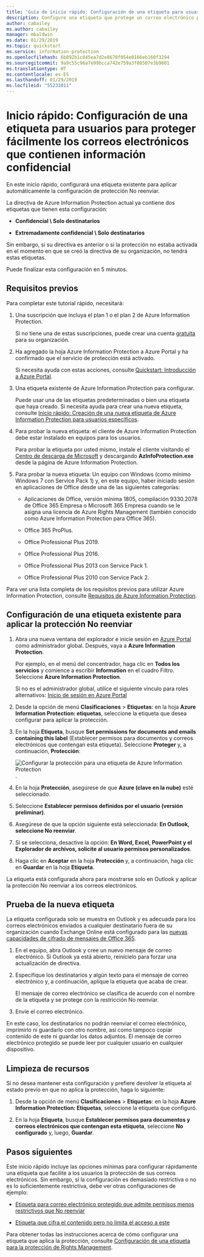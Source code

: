 ```yaml
---
title: 'Guía de inicio rápido: Configuración de una etiqueta para usuarios para proteger fácilmente los correos electrónicos que contienen información confidencial (AIP)'
description: Configure una etiqueta que protege un correo electrónico para un usuario aplicando automáticamente la protección No reenviar.
author: cabailey
ms.author: cabailey
manager: mbaldwin
ms.date: 01/29/2019
ms.topic: quickstart
ms.service: information-protection
ms.openlocfilehash: 6b892b1c845ea7d2e8670f054e0166eb160f3294
ms.sourcegitcommit: 9a9c55c96a7e99bcca742e759a3f08507e3b9801
ms.translationtype: HT
ms.contentlocale: es-ES
ms.lasthandoff: 01/29/2019
ms.locfileid: "55231011"
---
```

# <a name="quickstart-configure-a-label-for-users-to-easily-protect-emails-that-contain-sensitive-information"></a>Inicio rápido: Configuración de una etiqueta para usuarios para proteger fácilmente los correos electrónicos que contienen información confidencial

En este inicio rápido, configurará una etiqueta existente para aplicar automáticamente la configuración de protección No reenviar.

La directiva de Azure Information Protection actual ya contiene dos etiquetas que tienen esta configuración:

- **Confidencial \ Solo destinatarios**

- **Extremadamente confidencial \ Solo destinatarios**

Sin embargo, si su directiva es anterior o si la protección no estaba activada en el momento en que se creó la directiva de su organización, no tendrá estas etiquetas. 

Puede finalizar esta configuración en 5 minutos.

## <a name="prerequisites"></a>Requisitos previos

Para completar este tutorial rápido, necesitará:

1. Una suscripción que incluya el plan 1 o el plan 2 de Azure Information Protection.
    
    Si no tiene una de estas suscripciones, puede crear una cuenta [gratuita](https://portal.office.com/Signup/Signup.aspx?OfferId=87dd2714-d452-48a0-a809-d2f58c4f68b7) para su organización.

2. Ha agregado la hoja Azure Information Protection a Azure Portal y ha confirmado que el servicio de protección está activado.

    Si necesita ayuda con estas acciones, consulte [Quickstart: Introducción a Azure Portal](quickstart-viewpolicy.md).

3. Una etiqueta existente de Azure Information Protection para configurar. 
    
    Puede usar una de las etiquetas predeterminadas o bien una etiqueta que haya creado. Si necesita ayuda para crear una nueva etiqueta, consulte [Inicio rápido: Creación de una nueva etiqueta de Azure Information Protection para usuarios específicos](quickstart-label-specificusers.md).

4. Para probar la nueva etiqueta: el cliente de Azure Information Protection debe estar instalado en equipos para los usuarios. 
    
    Para probar la etiqueta por usted mismo, instale el cliente visitando el [Centro de descarga de Microsoft](https://www.microsoft.com/en-us/download/details.aspx?id=53018) y descargando **AzInfoProtection.exe** desde la página de Azure Information Protection.

5. Para probar la nueva etiqueta: Un equipo con Windows (como mínimo Windows 7 con Service Pack 1) y, en este equipo, haber iniciado sesión en aplicaciones de Office desde una de las siguientes categorías:
    
    - Aplicaciones de Office, versión mínima 1805, compilación 9330.2078 de Office 365 Empresa o Microsoft 365 Empresa cuando se le asigna una licencia de Azure Rights Management (también conocido como Azure Information Protection para Office 365).
    
    - Office 365 ProPlus.
    
    - Office Professional Plus 2019.
    
    - Office Professional Plus 2016.
    
    - Office Professional Plus 2013 con Service Pack 1.
    
    - Office Professional Plus 2010 con Service Pack 2.

Para ver una lista completa de los requisitos previos para utilizar Azure Information Protection, consulte [Requisitos de Azure Information Protection](requirements.md).

## <a name="configure-an-existing-label-to-apply-the-do-not-forward-protection"></a>Configuración de una etiqueta existente para aplicar la protección No reenviar

1. Abra una nueva ventana del explorador e inicie sesión en [Azure Portal](https://portal.azure.com) como administrador global. Después, vaya a **Azure Information Protection**. 
    
    Por ejemplo, en el menú del concentrador, haga clic en **Todos los servicios** y comience a escribir **Information** en el cuadro Filtro. Seleccione **Azure Information Protection**.
    
    Si no es el administrador global, utilice el siguiente vínculo para roles alternativos: [Inicio de sesión en Azure Portal](configure-policy.md#signing-in-to-the-azure-portal)

2. Desde la opción de menú **Clasificaciones** > **Etiquetas**: en la hoja **Azure Information Protection: etiquetas**, seleccione la etiqueta que desea configurar para aplicar la protección. 

3. En la hoja **Etiqueta**, busque **Set permissions for documents and emails containing this label** (Establecer permisos para documentos y correos electrónicos que contengan esta etiqueta). Seleccione **Proteger** y, a continuación, **Protección**:
    
    ![Configurar la protección para una etiqueta de Azure Information Protection](./media/info-protect-protection-bar-configured.png).

4. En la hoja **Protección**, asegúrese de que **Azure (clave en la nube)** esté seleccionado.
    
5. Seleccione **Establecer permisos definidos por el usuario (versión preliminar)**.

6. Asegúrese de que la opción siguiente está seleccionada: **En Outlook, seleccione No reenviar**.

7. Si se selecciona, desactive la opción: **En Word, Excel, PowerPoint y el Explorador de archivos, solicite al usuario permisos personalizados**.

8. Haga clic en **Aceptar** en la hoja **Protección** y, a continuación, haga clic en **Guardar** en la hoja **Etiqueta**.

La etiqueta está configurada ahora para mostrarse solo en Outlook y aplicar la protección No reenviar a los correos electrónicos.

## <a name="test-your-new-label"></a>Prueba de la nueva etiqueta

La etiqueta configurada solo se muestra en Outlook y es adecuada para los correos electrónicos enviados a cualquier destinatario fuera de su organización cuando Exchange Online está configurado para las [nuevas capacidades de cifrado de mensajes de Office 365](https://support.office.com/article/7ff0c040-b25c-4378-9904-b1b50210d00e).

1. En el equipo, abra Outlook y cree un nuevo mensaje de correo electrónico. Si Outlook ya está abierto, reinícielo para forzar una actualización de directiva.

2. Especifique los destinatarios y algún texto para el mensaje de correo electrónico y, a continuación, aplique la etiqueta que acaba de crear. 
    
    El mensaje de correo electrónico se clasifica de acuerdo con el nombre de la etiqueta y se protege con la restricción No reenviar.

3. Envíe el correo electrónico. 

En este caso, los destinatarios no podrán reenviar el correo electrónico, imprimirlo ni guardarlo con otro nombre, así como tampoco copiar contenido de este ni guardar los datos adjuntos. El mensaje de correo electrónico protegido se puede leer por cualquier usuario en cualquier dispositivo.

## <a name="clean-up-resources"></a>Limpieza de recursos

Si no desea mantener esta configuración y prefiere devolver la etiqueta al estado previo en que no aplica la protección, haga lo siguiente:

1. Desde la opción de menú **Clasificaciones** > **Etiquetas**: en la hoja **Azure Information Protection: Etiquetas**, seleccione la etiqueta que configuró. 

3. En la hoja **Etiqueta**, busque **Establecer permisos para documentos y correos electrónicos que contengan esta etiqueta**, seleccione **No configurado** y, luego, **Guardar**.

## <a name="next-steps"></a>Pasos siguientes

Este inicio rápido incluye las opciones mínimas para configurar rápidamente una etiqueta que facilite a los usuarios la protección de sus correos electrónicos. Sin embargo, si la configuración es demasiado restrictiva o no es lo suficientemente restrictiva, debe ver otras configuraciones de ejemplo:

- [Etiqueta para correo electrónico protegido que admite permisos menos restrictivos que No reenviar](configure-policy-protection.md#example-4-label-for-protected-email-that-supports-less-restrictive-permissions-than-do-not-forward)

- [Etiqueta que cifra el contenido pero no limita el acceso a este](configure-policy-protection.md#example-5-label-that-encrypts-content-but-doesnt-restrict-who-can-access-it)

Para obtener todas las instrucciones acerca de cómo configurar una etiqueta que aplica la protección, consulte [Configuración de una etiqueta para la protección de Rights Management](configure-policy-protection.md). 
